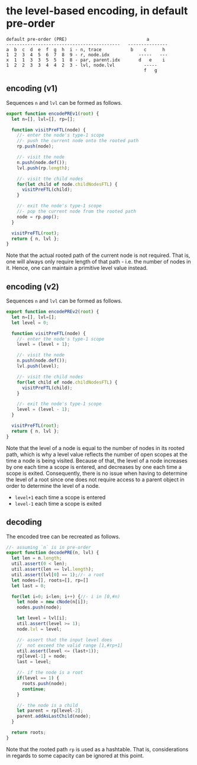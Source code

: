 
<!-- ======================================================================= -->
# the level-based encoding, in default pre-order

```
default pre-order (PRE)                              a
-------------------------------------------   ---------------
a  b  c  d  e  f  g  h  i - n, trace           b    c      h
1  2  3  4  5  6  7  8  9 - r, node.idx           -----   ---
x  1  1  3  3  5  5  1  8 - par, parent.idx       d   e    i
1  2  2  3  3  4  4  2  3 - lvl, node.lvl           -----
                                                    f   g
```

<!-- ======================================================================= -->
## encoding (v1)

Sequences `n` and `lvl` can be formed as follows.

```js
export function encodePREv1(root) {
  let n=[], lvl=[], rp=[];

  function visitPreFTL(node) {
    //- enter the node's type-1 scope
    //- push the current node onto the rooted path
    rp.push(node);

    //- visit the node
    n.push(node.def());
    lvl.push(rp.length);

    //- visit the child nodes
    for(let child of node.childNodesFTL) {
      visitPreFTL(child);
    }

    //- exit the node's type-1 scope
    //- pop the current node from the rooted path
    node = rp.pop();
  }

  visitPreFTL(root);
  return { n, lvl };
}
```

Note that the actual rooted path of the current node is not required. That is,
one will always only require length of that path - i.e. the number of nodes in
it. Hence, one can maintain a primitive level value instead.

<!-- ======================================================================= -->
## encoding (v2)

Sequences `n` and `lvl` can be formed as follows.

```js
export function encodePREv2(root) {
  let n=[], lvl=[];
  let level = 0;

  function visitPreFTL(node) {
    //- enter the node's type-1 scope
    level = (level + 1);

    //- visit the node
    n.push(node.def());
    lvl.push(level);

    //- visit the child nodes
    for(let child of node.childNodesFTL) {
      visitPreFTL(child);
    }

    //- exit the node's type-1 scope
    level = (level - 1);
  }

  visitPreFTL(root);
  return { n, lvl };
}
```

Note that the level of a node is equal to the number of nodes in its rooted
path, which is why a level value reflects the number of open scopes at the
time a node is being visited. Because of that, the level of a node increases
by one each time a scope is entered, and decreases by one each time a scope
is exited. Consequently, there is no issue when having to determine the level
of a root since one does not require access to a parent object in order to
determine the level of a node.

* `level+1` each time a scope is entered
* `level-1` each time a scope is exited

<!-- ======================================================================= -->
## decoding

The encoded tree can be recreated as follows.

```js
//- assuming `n` is in pre-order
export function decodePRE(n, lvl) {
  let len = n.length;
  util.assert(0 < len);
  util.assert(len == lvl.length);
  util.assert(lvl[0] == 1);//- a root
  let nodes=[], roots=[], rp=[]
  let last = 0;

  for(let i=0; i<len; i++) {//- i in [0,#n)
    let node = new cNode(n[i]);
    nodes.push(node);

    let level = lvl[i];
    util.assert(level >= 1);
    node.lvl = level;

    //- assert that the input level does
    //  not exceed the valid range [1,#rp+1]
    util.assert(level <= (last+1));
    rp[level-1] = node;
    last = level;

    //- if the node is a root
    if(level == 1) {
      roots.push(node);
      continue;
    }

    //- the node is a child
    let parent = rp[level-2];
    parent.addAsLastChild(node);
  }

  return roots;
}
```

Note that the rooted path `rp` is used as a hashtable. That is, considerations
in regards to some capacity can be ignored at this point.
